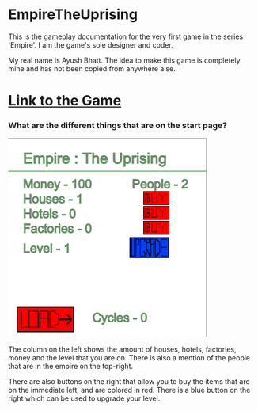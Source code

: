 # EmpireTheUprising
This is the gameplay documentation for the very first game in the series 'Empire'. I am the game's sole designer and coder.

My real name is Ayush Bhatt. The idea to make this game is completely mine and has not been copied from anywhere alse.

# [Link to the Game](https://studio.code.org/projects/gamelab/fuPqklM6yI-9YmbAGuY4gaS_sdJuRWwVmnatmkz20oc)

### What are the different things that are on the start page?

![Screenshot](https://github.com/TheRealFury/EmpireTheUprising/blob/main/screenshot.png?raw=true)

The column on the left shows the amount of houses, hotels, factories, money and the level that you are on. There is also a mention of the people that are in the empire on the top-right.

There are also buttons on the right that allow you to buy the items that are on the immediate left, and are colored in red. There is a blue button on the right which can be used to upgrade your level.
